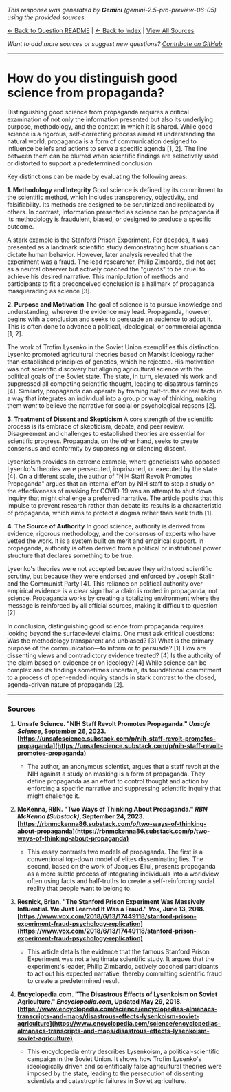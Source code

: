 <!-- 
Generated by: gemini
Model: gemini-2.5-pro-preview-06-05
Prompt type: sources
Generated at: 2025-06-13T09:32:06.055229
-->

*This response was generated by **Gemini** (gemini-2.5-pro-preview-06-05) using the provided sources.*

[← Back to Question README](README.md) | [← Back to Index](../README.md) | [View All Sources](../allsources.md)

*Want to add more sources or suggest new questions? [Contribute on GitHub](https://github.com/justinwest/SuggestedSources)*

---

# How do you distinguish good science from propaganda?

Distinguishing good science from propaganda requires a critical examination of not only the information presented but also its underlying purpose, methodology, and the context in which it is shared. While good science is a rigorous, self-correcting process aimed at understanding the natural world, propaganda is a form of communication designed to influence beliefs and actions to serve a specific agenda [1, 2]. The line between them can be blurred when scientific findings are selectively used or distorted to support a predetermined conclusion.

Key distinctions can be made by evaluating the following areas:

**1. Methodology and Integrity**
Good science is defined by its commitment to the scientific method, which includes transparency, objectivity, and falsifiability. Its methods are designed to be scrutinized and replicated by others. In contrast, information presented as science can be propaganda if its methodology is fraudulent, biased, or designed to produce a specific outcome.

A stark example is the Stanford Prison Experiment. For decades, it was presented as a landmark scientific study demonstrating how situations can dictate human behavior. However, later analysis revealed that the experiment was a fraud. The lead researcher, Philip Zimbardo, did not act as a neutral observer but actively coached the "guards" to be cruel to achieve his desired narrative. This manipulation of methods and participants to fit a preconceived conclusion is a hallmark of propaganda masquerading as science [3].

**2. Purpose and Motivation**
The goal of science is to pursue knowledge and understanding, wherever the evidence may lead. Propaganda, however, begins with a conclusion and seeks to persuade an audience to adopt it. This is often done to advance a political, ideological, or commercial agenda [1, 2].

The work of Trofim Lysenko in the Soviet Union exemplifies this distinction. Lysenko promoted agricultural theories based on Marxist ideology rather than established principles of genetics, which he rejected. His motivation was not scientific discovery but aligning agricultural science with the political goals of the Soviet state. The state, in turn, elevated his work and suppressed all competing scientific thought, leading to disastrous famines [4]. Similarly, propaganda can operate by framing half-truths or real facts in a way that integrates an individual into a group or way of thinking, making them *want* to believe the narrative for social or psychological reasons [2].

**3. Treatment of Dissent and Skepticism**
A core strength of the scientific process is its embrace of skepticism, debate, and peer review. Disagreement and challenges to established theories are essential for scientific progress. Propaganda, on the other hand, seeks to create consensus and conformity by suppressing or silencing dissent.

Lysenkoism provides an extreme example, where geneticists who opposed Lysenko's theories were persecuted, imprisoned, or executed by the state [4]. On a different scale, the author of "NIH Staff Revolt Promotes Propaganda" argues that an internal effort by NIH staff to stop a study on the effectiveness of masking for COVID-19 was an attempt to shut down inquiry that might challenge a preferred narrative. The article posits that this impulse to prevent research rather than debate its results is a characteristic of propaganda, which aims to protect a dogma rather than seek truth [1].

**4. The Source of Authority**
In good science, authority is derived from evidence, rigorous methodology, and the consensus of experts who have vetted the work. It is a system built on merit and empirical support. In propaganda, authority is often derived from a political or institutional power structure that declares something to be true.

Lysenko's theories were not accepted because they withstood scientific scrutiny, but because they were endorsed and enforced by Joseph Stalin and the Communist Party [4]. This reliance on political authority over empirical evidence is a clear sign that a claim is rooted in propaganda, not science. Propaganda works by creating a totalizing environment where the message is reinforced by all official sources, making it difficult to question [2].

In conclusion, distinguishing good science from propaganda requires looking beyond the surface-level claims. One must ask critical questions: Was the methodology transparent and unbiased? [3] What is the primary purpose of the communication—to inform or to persuade? [1] How are dissenting views and contradictory evidence treated? [4] Is the authority of the claim based on evidence or on ideology? [4] While science can be complex and its findings sometimes uncertain, its foundational commitment to a process of open-ended inquiry stands in stark contrast to the closed, agenda-driven nature of propaganda [2].

***

### Sources

1.  **Unsafe Science. "NIH Staff Revolt Promotes Propaganda." *Unsafe Science*, September 26, 2023. [https://unsafescience.substack.com/p/nih-staff-revolt-promotes-propaganda](https://unsafescience.substack.com/p/nih-staff-revolt-promotes-propaganda)**
    *   The author, an anonymous scientist, argues that a staff revolt at the NIH against a study on masking is a form of propaganda. They define propaganda as an effort to control thought and action by enforcing a specific narrative and suppressing scientific inquiry that might challenge it.

2.  **McKenna, RBN. "Two Ways of Thinking About Propaganda." *RBN McKenna (Substack)*, September 24, 2023. [https://rbnmckenna86.substack.com/p/two-ways-of-thinking-about-propaganda](https://rbnmckenna86.substack.com/p/two-ways-of-thinking-about-propaganda)**
    *   This essay contrasts two models of propaganda. The first is a conventional top-down model of elites disseminating lies. The second, based on the work of Jacques Ellul, presents propaganda as a more subtle process of integrating individuals into a worldview, often using facts and half-truths to create a self-reinforcing social reality that people want to belong to.

3.  **Resnick, Brian. "The Stanford Prison Experiment Was Massively Influential. We Just Learned It Was a Fraud." *Vox*, June 13, 2018. [https://www.vox.com/2018/6/13/17449118/stanford-prison-experiment-fraud-psychology-replication](https://www.vox.com/2018/6/13/17449118/stanford-prison-experiment-fraud-psychology-replication)**
    *   This article details the evidence that the famous Stanford Prison Experiment was not a legitimate scientific study. It argues that the experiment's leader, Philip Zimbardo, actively coached participants to act out his expected narrative, thereby committing scientific fraud to create a predetermined result.

4.  **Encyclopedia.com. "The Disastrous Effects of Lysenkoism on Soviet Agriculture." *Encyclopedia.com*, Updated May 29, 2018. [https://www.encyclopedia.com/science/encyclopedias-almanacs-transcripts-and-maps/disastrous-effects-lysenkoism-soviet-agriculture](https://www.encyclopedia.com/science/encyclopedias-almanacs-transcripts-and-maps/disastrous-effects-lysenkoism-soviet-agriculture)**
    *   This encyclopedia entry describes Lysenkoism, a political-scientific campaign in the Soviet Union. It shows how Trofim Lysenko's ideologically driven and scientifically false agricultural theories were imposed by the state, leading to the persecution of dissenting scientists and catastrophic failures in Soviet agriculture.